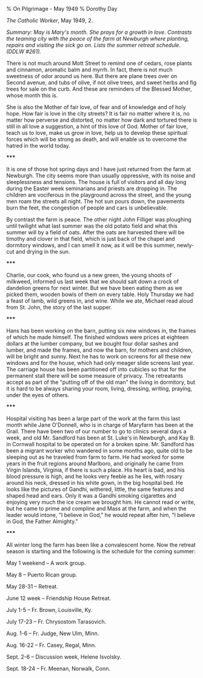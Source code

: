 % On Pilgrimage - May 1949
% Dorothy Day

*The Catholic Worker*, May 1949, 2.

*Summary: May is Mary's month. She prays for a growth in love. Contrasts
the teaming city with the peace of the farm at Newburgh where planting,
repairs and visiting the sick go on. Lists the summer retreat schedule.
(DDLW \#261).*

There is not much around Mott Street to remind one of cedars, rose
plants and cinnamon, aromatic balm and myrrh. In fact, there is not much
sweetness of odor around us here. But there are plane trees over on
Second avenue, and tubs of olive, if not olive trees, and sweet herbs
and fig trees for sale on the curb. And these are reminders of the
Blessed Mother, whose month this is.

She is also the Mother of fair love, of fear and of knowledge and of
holy hope. How fair is love in the city streets? It is fair no matter
where it is, no matter how perverse and distorted, no matter how dark
and tortured there is still in all love a suggestion, a hint of this
love of God. Mother of fair love, teach us to love, make us grow in
love, help us to develop these spiritual forces which will be strong as
death, and will enable us to overcome the hatred in the world today.

**\*\*\***

It is one of those hot spring days and I have just returned from the
farm at Newburgh. The city seems more than usually oppressive, with its
noise and sleeplessness and tensions. The house is full of visitors and
all day long during the Easter week seminarians and priests are dropping
in. The children are vociferous in the playground across the street, and
the young men roam the streets all night. The hot sun pours down, the
pavements burn the feet, the congestion of people and cars is
unbelievable.

By contrast the farm is peace. The other night John Filliger was
ploughing until twilight what last summer was the old potato field and
what this summer will by a field of oats. After the oats are harvested
there will be timothy and clover in that field, which is just back of
the chapel and dormitory windows, and I can smell it now, as it will be
this summer, newly-cut and drying in the sun.

**\*\*\***

Charlie, our cook, who found us a new green, the young shoots of
milkweed, informed us last week that we should salt down a crock of
dandelion greens for next winter. But we have been eating them as we
picked them, wooden bowls of them on every table. Holy Thursday we had a
feast of lamb, wild greens in, and wine. While we ate, Michael read
aloud from St. John, the story of the last supper.

**\*\*\***

Hans has been working on the barn, putting six new windows in, the
frames of which he made himself. The finished windows were prices at
eighteen dollars at the lumber company, but we bought four dollar sashes
and lumber, and made the frames, and now the barn, for mothers and
children, will be bright and sunny. Next he has to work on screens for
all these new windows and for the house, which had only meager slide
screens last year. The carriage house has been partitioned off into
cubicles so that for the permanent stall there will be some measure of
privacy. The retreatants accept as part of the "putting off of the old
man" the living in dormitory, but it is hard to be always sharing your
room, living, dressing, writing, praying, under the eyes of others.

**\*\*\***

Hospital visiting has been a large part of the work at the farm this
last month while Jane O'Donnell, who is in charge of Maryfarm has been
at the Grail. There have been two of our number to go to clinics several
days a week, and old Mr. Sandford has been at St. Luke's in Newburgh,
and Kay B. in Cornwall hospital to be operated on for a broken spine.
Mr. Sandford has been a migrant worker who wandered in some months ago,
quite old to be sleeping out as he traveled from farm to farm. He had
worked for some years in the fruit regions around Marlboro, and
originally he came from Virgin Islands, Virginia, if there is such a
place. His heart is bad, and his blood pressure is high, and he looks
very feeble as he lies, with rosary around his neck, dressed in his
white gown, in the big hospital bed. He looks like the pictures of
Gandhi, withered, little, the same features and shaped head and ears.
Only it was a Gandhi smoking cigarettes and enjoying very much the ice
cream we brought him. He cannot read or write, but he came to prime and
compline and Mass at the farm, and when the leader would intone, "I
believe in God," he would repeat after him, "I believe in God, the
Father Almighty."

**\*\*\***

All winter long the farm has been like a convalescent home. Now the
retreat season is starting and the following is the schedule for the
coming summer:

May 1 weekend – A work group.

May 8 – Puerto Rican group.

May 28-31 – Retreat.

June 12 week – Friendship House Retreat.

July 1-5 – Fr. Brown, Louisville, Ky.

July 17-23 – Fr. Chrysostom Tarasovich.

Aug. 1-6 – Fr. Judge, New Ulm, Minn.

Aug. 16-22 – Fr. Casey, Regal, Minn.

Sept. 2-6 – Discussion week, Helene Isvolsky.

Sept. 18-24 – Fr. Meenan, Norwalk, Conn.

